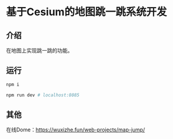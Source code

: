 # 基于Cesium的地图跳一跳系统开发

## 介绍

在地图上实现跳一跳的功能。

## 运行

```bash
npm i
```

```bash
npm run dev # localhost:8085
```

## 其他

在线Dome：https://wuxizhe.fun/web-projects/map-jump/